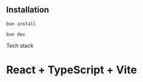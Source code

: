 ## Installation

```console
bun install
```

```console
bun dev
```

Tech stack
# React + TypeScript + Vite 
 
